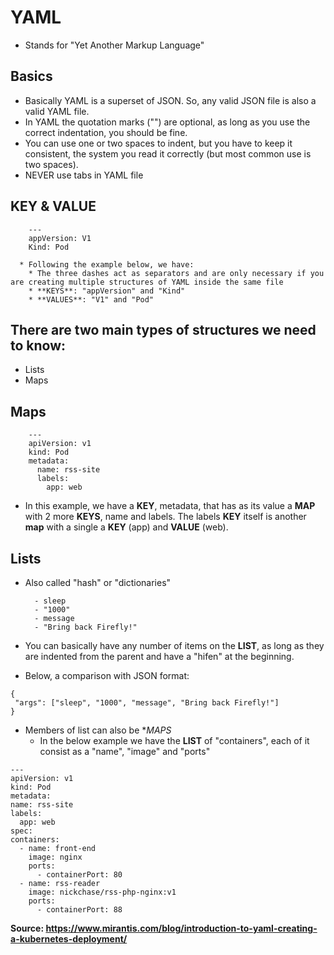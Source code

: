 # **YAML**
  - Stands for "Yet Another Markup Language"


## Basics
  - Basically YAML is a superset of JSON. So, any valid JSON file is also a valid YAML file. 
  - In YAML the quotation marks ("") are optional, as long as you use the correct indentation, you should be fine.
  - You can use one or two spaces to indent, but you have to keep it consistent, the system you read it correctly (but most common use is two spaces).
  - NEVER use tabs in YAML file


## KEY & VALUE
```
    ---   
    appVersion: V1    
    Kind: Pod

  * Following the example below, we have:
    * The three dashes act as separators and are only necessary if you are creating multiple structures of YAML inside the same file
    * **KEYS**: "appVersion" and "Kind"
    * **VALUES**: "V1" and "Pod" 
```    
    
## There are two main types of structures we need to know:
  * Lists
  * Maps

## Maps
```
    ---
    apiVersion: v1
    kind: Pod
    metadata:
      name: rss-site
      labels:
        app: web
```    
  * In this example, we have a **KEY**, metadata, that has as its value a **MAP** with 2 more **KEYS**, name and labels. The labels **KEY** itself is another **map** with a single a **KEY** (app) and **VALUE** (web).


## Lists
  
  * Also called "hash" or "dictionaries"

    ```args:
      - sleep
      - "1000"
      - message
      - "Bring back Firefly!"
    ```
  * You can basically have any number of items on the **LIST**, as long as they are indented from the parent and have a "hifen" at the beginning. 
  * Below, a comparison with JSON format:
  ```
  {
   "args": ["sleep", "1000", "message", "Bring back Firefly!"]
  }
  ```
  * Members of list can also be **MAPS*
    * In the below example we have the **LIST** of "containers", each of it consist as a "name", "image" and "ports"
  ```  
  ---
apiVersion: v1
kind: Pod
metadata:
  name: rss-site
  labels:
    app: web
spec:
  containers:
    - name: front-end
      image: nginx
      ports:
        - containerPort: 80
    - name: rss-reader
      image: nickchase/rss-php-nginx:v1
      ports:
        - containerPort: 88
  ```














  
**Source: https://www.mirantis.com/blog/introduction-to-yaml-creating-a-kubernetes-deployment/**
